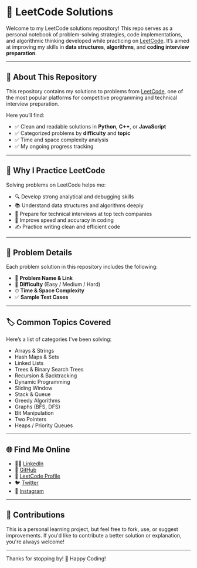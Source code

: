 # 🧠 LeetCode Solutions

Welcome to my LeetCode solutions repository! This repo serves as a personal notebook of problem-solving strategies, code implementations, and algorithmic thinking developed while practicing on [LeetCode](https://leetcode.com/). It’s aimed at improving my skills in **data structures**, **algorithms**, and **coding interview preparation**.

---

## 📌 About This Repository

This repository contains my solutions to problems from [LeetCode](https://leetcode.com/), one of the most popular platforms for competitive programming and technical interview preparation.

Here you’ll find:

- ✅ Clean and readable solutions in **Python**, **C++**, or **JavaScript**
- ✅ Categorized problems by **difficulty** and **topic**
- ✅ Time and space complexity analysis
- ✅ My ongoing progress tracking

---

## 🎯 Why I Practice LeetCode

Solving problems on LeetCode helps me:

- 🔍 Develop strong analytical and debugging skills
- 📚 Understand data structures and algorithms deeply
- 💼 Prepare for technical interviews at top tech companies
- 🚀 Improve speed and accuracy in coding
- ✍️ Practice writing clean and efficient code

---

## 📖 Problem Details

Each problem solution in this repository includes the following:

- 📝 **Problem Name & Link**  
- 📶 **Difficulty** (Easy / Medium / Hard)  
- ⏱ **Time & Space Complexity**  
- ✅ **Sample Test Cases**

---

## 🏷️ Common Topics Covered

Here’s a list of categories I've been solving:

- Arrays & Strings
- Hash Maps & Sets
- Linked Lists
- Trees & Binary Search Trees
- Recursion & Backtracking
- Dynamic Programming
- Sliding Window
- Stack & Queue
- Greedy Algorithms
- Graphs (BFS, DFS)
- Bit Manipulation
- Two Pointers
- Heaps / Priority Queues

---

## 🌐 Find Me Online

- 🧑‍💼 [LinkedIn](https://www.linkedin.com/in/poojithl)
- 🐙 [GitHub](https://github.com/Poojith-L)
- 🧮 [LeetCode Profile](https://leetcode.com/u/Poojith_L/)
- 🐦 [Twitter](https://x.com/poojith_l)
- 📸 [Instagram](https://www.instagram.com/poojith.l/)
  
---

## 🤝 Contributions

This is a personal learning project, but feel free to fork, use, or suggest improvements. If you'd like to contribute a better solution or explanation, you're always welcome!

---

Thanks for stopping by! 🚀 Happy Coding!
